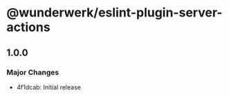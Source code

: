 # @wunderwerk/eslint-plugin-server-actions

## 1.0.0

### Major Changes

- 4f1dcab: Initial release
